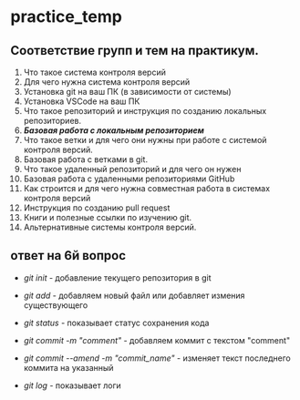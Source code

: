 # practice_temp

## Соответствие групп и тем на практикум.

1. Что такое система контроля версий
2. Для чего нужна система контроля версий
3. Установка git на ваш ПК (в зависимости от системы)
4. Установка VSCode на ваш ПК
5. Что такое репозиторий и инструкция по созданию локальных репозиториев.
6. ***Базовая работа с локальным репозиторием***
7. Что такое ветки и для чего они нужны при работе с системой контроля версий.
8. Базовая работа с ветками в git.
9. Что такое удаленный репозиторий и для чего он нужен
10. Базовая работа с удаленными репозиториями GitHub
11. Как строится и для чего нужна совместная работа в системах контроля версий
12. Инструкция по созданию pull request
13. Книги и полезные ссылки по изучению git.
14. Альтернативные системы контроля версий.

## ответ на 6й вопрос

* *git init* - добавление текущего репозитория в git

* *git add* - добавляем новый файл или добавляет измения существующего

* *git status* - показывает статус сохранения кода

* *git commit -m "comment"* - добавляем коммит с текстом "comment"

* *git commit --amend -m "commit_name"* - изменяет текст последнего коммита на указанный

* *git log* - показывает логи 
